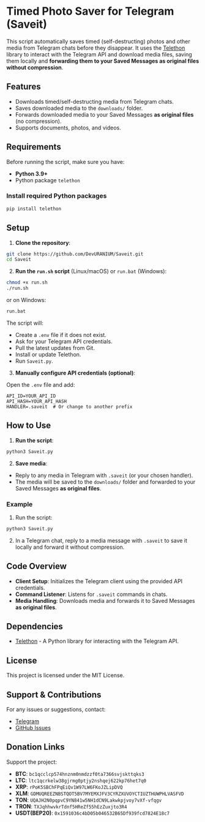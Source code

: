 # Timed Photo Saver for Telegram (Saveit)

This script automatically saves timed (self-destructing) photos and other media from Telegram chats before they disappear. It uses the [Telethon](https://docs.telethon.dev/) library to interact with the Telegram API and download media files, saving them locally and **forwarding them to your Saved Messages as original files without compression**.

## Features

* Downloads timed/self-destructing media from Telegram chats.
* Saves downloaded media to the `downloads/` folder.
* Forwards downloaded media to your Saved Messages **as original files** (no compression).
* Supports documents, photos, and videos.

## Requirements

Before running the script, make sure you have:

* **Python 3.9+**
* Python package `telethon`

### Install required Python packages

```bash
pip install telethon
```

## Setup

1. **Clone the repository**:

```bash
git clone https://github.com/DevURANIUM/Saveit.git
cd Saveit
```

2. **Run the `run.sh` script** (Linux/macOS) or `run.bat` (Windows):

```bash
chmod +x run.sh
./run.sh
```

or on Windows:

```bat
run.bat
```

The script will:

* Create a `.env` file if it does not exist.
* Ask for your Telegram API credentials.
* Pull the latest updates from Git.
* Install or update Telethon.
* Run `Saveit.py`.

3. **Manually configure API credentials (optional)**:

Open the `.env` file and add:

```
API_ID=YOUR_API_ID
API_HASH=YOUR_API_HASH
HANDLER=.saveit  # Or change to another prefix
```

## How to Use

1. **Run the script**:

```bash
python3 Saveit.py
```

2. **Save media**:

* Reply to any media in Telegram with `.saveit` (or your chosen handler).
* The media will be saved to the `downloads/` folder and forwarded to your Saved Messages **as original files**.

### Example

1. Run the script:

```bash
python3 Saveit.py
```

2. In a Telegram chat, reply to a media message with `.saveit` to save it locally and forward it without compression.

## Code Overview

* **Client Setup**: Initializes the Telegram client using the provided API credentials.
* **Command Listener**: Listens for `.saveit` commands in chats.
* **Media Handling**: Downloads media and forwards it to Saved Messages **as original files**.

## Dependencies

* [Telethon](https://github.com/LonamiWebs/Telethon) - A Python library for interacting with the Telegram API.

## License

This project is licensed under the MIT License.

## Support & Contributions

For any issues or suggestions, contact:

* [Telegram](https://t.me/DevURANIUM)
* [GitHub Issues](https://github.com/DevURANIUM/Saveit/issues)

## Donation Links

Support the project:

* **BTC**: `bc1qcclcp574hnznm0nmdzzf0ta7366svjskttqks3`
* **LTC**: `ltc1qcrkelw38gjrmg0ptjy2nshqej622kp76het7q0`
* **XRP**: `rPoK5SBChFPqEiQv1W97LW6FKoJZLipDVQ`
* **XLM**: `GDMUQREEZNBSTQOT5BV7MYEMXJFV3CYRZXUVOYCTIUZTHUWPHLVASFVD`
* **TON**: `UQAJH2N0pqpvC9YN841w5NH1dCN9Lakwkpjvoy7vXf-vfqgv`
* **TRON**: `TXJqhhwvkrTdnf5HReZf55hEzZuxjto3R4`
* **USDT(BEP20)**: `0x1591036c4bD05b046532B65Df939fcd7824E18c7`
